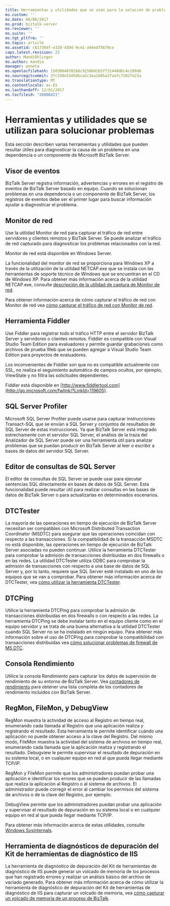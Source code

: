```yaml
---
title: Herramientas y utilidades que se usan para la solución de problemas | Documentos de Microsoft
ms.custom: ''
ms.date: 06/08/2017
ms.prod: biztalk-server
ms.reviewer: ''
ms.suite: ''
ms.tgt_pltfrm: ''
ms.topic: article
ms.assetid: c817384f-e328-439d-9c41-a94ed75670ce
caps.latest.revision: 23
author: MandiOhlinger
ms.author: mandia
manager: anneta
ms.openlocfilehash: 15030040702b8c9150681b5ff31449d6c4c299d0
ms.sourcegitcommit: 3fc338e52d5dbca2c3ea1685a2faafc7582fe23a
ms.translationtype: MT
ms.contentlocale: es-ES
ms.lasthandoff: 12/01/2017
ms.locfileid: "26008421"
---
```

# <a name="tools-and-utilities-to-use-for-troubleshooting"></a>Herramientas y utilidades que se utilizan para solucionar problemas
Esta sección describen varias herramientas y utilidades que pueden resultar útiles para diagnosticar la causa de un problema en una dependencia o un componente de Microsoft BizTalk Server.  
  
## <a name="event-viewer"></a>Visor de eventos  
 BizTalk Server registra información, advertencias y errores en el registro de eventos de BizTalk Server basado en equipo. Cuando se solucionan problemas en una dependencia o un componente de BizTalk Server, los registros de eventos debe ser el primer lugar para buscar información ayudar a diagnosticar el problema. 
  
## <a name="network-monitor"></a>Monitor de red  
 Use la utilidad Monitor de red para capturar el tráfico de red entre servidores y clientes remotos y BizTalk Server. Se puede analizar el tráfico de red capturado para diagnosticar los problemas relacionados con la red.  
  
 Monitor de red está disponible en Windows Server.  
  
 La funcionalidad del monitor de red se proporciona para Windows XP a través de la utilización de la utilidad NETCAP.exe que se instala con las herramientas de soporte técnico de Windows que se encuentran en el CD de Windows XP. Para obtener más información acerca de la utilidad NETCAP.exe, consulte [descripción de la utilidad de captura de Monitor de red](http://go.microsoft.com/fwlink/?LinkId=66227).  
  
 Para obtener información acerca de cómo capturar el tráfico de red con Monitor de red vea [cómo capturar el tráfico de red con Monitor de red](http://go.microsoft.com/fwlink/?LinkId=66230).  
  
## <a name="fiddler-tool"></a>Herramienta Fiddler  
 Use Fiddler para registrar todo el tráfico HTTP entre el servidor BizTalk Server y servidores o clientes remotos. Fiddler es compatible con Visual Studio Team Edition para evaluadores y permite guardar grabaciones como archivos de prueba Web que se pueden agregar a Visual Studio Team Edition para proyectos de evaluadores.  
  
 Los inconvenientes de Fiddler son que no es compatible actualmente con SSL, no realiza el seguimiento automático de campos ocultos, por ejemplo, ViewState y no filtra las solicitudes dependientes.  
  
 Fiddler está disponible en [http://www.fiddlertool.com](http://go.microsoft.com/fwlink/?LinkId=119605). 
  
## <a name="sql-server-profiler"></a>SQL Server Profiler  
 Microsoft SQL Server Profiler puede usarse para capturar instrucciones Transact-SQL que se envían a SQL Server y conjuntos de resultados de SQL Server de estas instrucciones. Ya que BizTalk Server está integrado estrechamente con el servidor SQL Server, el análisis de la traza del Analizador de SQL Server puede ser una herramienta útil para analizar problemas que se puedan producir en BizTalk Server al leer o escribir a bases de datos del servidor SQL Server. 
  
## <a name="sql-server-query-editor"></a>Editor de consultas de SQL Server  
 El editor de consultas de SQL Server se puede usar para ejecutar sentencias SQL directamente en bases de datos de SQL Server. Esta funcionalidad puede resultar útil para realizar consultas en las bases de datos de BizTalk Server o para actualizarlas en determinados escenarios. 
  
## <a name="dtctester"></a>DTCTester  
 La mayoría de las operaciones en tiempo de ejecución de BizTalk Server necesitan ser compatibles con Microsoft Distributed Transaction Coordinator (MSDTC) para asegurar que las operaciones coincidan con respecto a las transacciones. Si la compatibilidad de la transacción MSDTC no está disponible, las operaciones en tiempo de ejecución de BizTalk Server asociadas no pueden continuar. Utilice la herramienta DTCTester para comprobar la admisión de transacciones distribuidas en dos firewalls o en las redes. La utilidad DTCTester utiliza ODBC para comprobar la admisión de transacciones con respecto a una base de datos de SQL Server y, por lo tanto, requiere que SQL Server esté instalado en uno de los equipos que se van a comprobar. Para obtener más información acerca de DTCTester, vea [cómo utilizar la herramienta DTCTester](http://support.microsoft.com/kb/293799).  
  
## <a name="dtcping"></a>DTCPing  
 Utilice la herramienta DTCPing para comprobar la admisión de transacciones distribuidas en dos firewalls o con respecto a las redes. La herramienta DTCPing se debe instalar tanto en el equipo cliente como en el equipo servidor y se trata de una buena alternativa a la utilidad DTCTester cuando SQL Server no se ha instalado en ningún equipo. Para obtener más información sobre el uso de DTCPing para comprobar la compatibilidad con transacciones distribuidas vea [cómo solucionar problemas de firewall de MS DTC](https://support.microsoft.com/help/306843/how-to-troubleshoot-ms-dtc-firewall-issues).  
  
## <a name="performance-console"></a>Consola Rendimiento  
 Utilice la consola Rendimiento para capturar los datos de supervisión de rendimiento de su entorno de BizTalk Server. Vea [contadores de rendimiento](../core/performance-counters.md) para obtener una lista completa de los contadores de rendimiento incluidos con BizTalk Server. 
  
## <a name="regmon-filemon-and-debugview"></a>RegMon, FileMon, y DebugView  
 RegMon muestra la actividad de acceso al Registro en tiempo real, enumerando cada llamada al Registro que una aplicación realiza y registrando el resultado. Esta herramienta le permite identificar cuándo una aplicación no puede obtener acceso a la clave del Registro. Del mismo modo, FileMon muestra la actividad del sistema de archivos en tiempo real, enumerando cada llamada que la aplicación realiza y registrando el resultado. Debugview le permite supervisar el resultado de depuración en su sistema local, o en cualquier equipo en red al que pueda llegar mediante TCP/IP.  
  
 RegMon y FileMon permite que los administradores puedan probar una aplicación e identificar los errores que se pueden producir de las llamadas que realiza la aplicación al Registro o al sistema de archivos. El administrador puede corregir el error al cambiar los permisos del sistema de archivos o de la clave del Registro, por ejemplo.  
  
 DebugView permite que los administradores puedan probar una aplicación y supervisar el resultado de depuración en su sistema local o en cualquier equipo en red al que pueda llegar mediante TCP/IP.  
  
 Para obtener más información acerca de estas utilidades, consulte [Windows Sysinternals](https://docs.microsoft.com/sysinternals/). 
  
## <a name="debug-diagnostics-tool-of-the-iis-diagnostics-toolkit"></a>Herramienta de diagnósticos de depuración del Kit de herramientas de diagnóstico de IIS  
 La herramienta de diagnóstico de depuración del Kit de herramientas de diagnóstico de IIS puede generar un volcado de memoria de los procesos que han registrado errores y realizar un análisis básico del archivo de vaciado generado. Para obtener más información acerca de cómo utilizar la herramienta de diagnóstico de depuración del Kit de herramientas de diagnóstico de IIS para capturar un volcado de memoria, vea [cómo capturar un volcado de memoria de un proceso de BizTalk](../core/how-to-capture-a-memory-dump-of-a-biztalk-process.md).